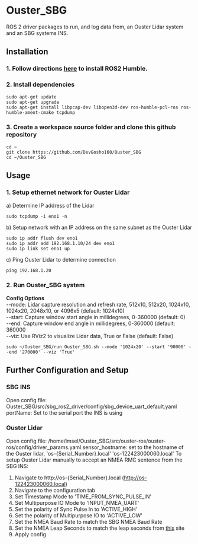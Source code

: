 # Ouster_SBG
ROS 2 driver packages to run, and log data from, an Ouster Lidar system and an SBG systems INS.

## Installation
### 1. Follow directions [here](https://docs.ros.org/en/humble/Installation.html) to install ROS2 Humble.
### 2. Install dependencies
```
sudo apt-get update
sudo apt-get upgrade
sudo apt-get install libpcap-dev libopen3d-dev ros-humble-pcl-ros ros-humble-ament-cmake tcpdump
```
### 3. Create a workspace source folder and clone this github repository
```
cd ~
git clone https://github.com/DevGosho160/Ouster_SBG
cd ~/Ouster_SBG
```
## Usage
### 1. Setup ethernet network for Ouster Lidar
a) Determine IP address of the Lidar
```
sudo tcpdump -i eno1 -n
```
b) Setup network with an IP address on the same subnet as the Ouster Lidar
```
sudo ip addr flush dev eno1
sudo ip addr add 192.168.1.10/24 dev eno1
sudo ip link set eno1 up
```
c) Ping Ouster Lidar to determine connection
```
ping 192.168.1.20
```
### 2. Run Ouster_SBG system
**Config Options**\
--mode: Lidar capture resolution and refresh rate, 512x10, 512x20, 1024x10, 1024x20, 2048x10, or 4096x5 (default: 1024x10)\
--start: Capture window start angle in millidegrees, 0-360000 (default: 0)\
--end: Capture window end angle in millidegrees, 0-360000 (default: 360000\
--viz: Use RViz2 to visualize Lidar data, True or False (default: False)
```
sudo ~/Ouster_SBG/run_Ouster_SBG.sh --mode '1024x20' --start '90000' --end '270000' --viz 'True'
```
## Further Configuration and Setup
### SBG INS
Open config file: Ouster_SBG/src/sbg_ros2_driver/config/sbg_device_uart_default.yaml
portName: Set to the serial port the INS is using
### Ouster Lidar
Open config file: /home/imsel/Ouster_SBG/src/ouster-ros/ouster-ros/config/driver_params.yaml
sensor_hostname: set to the hostname of the Ouster lidar, 'os-{Serial_Number}.local' 'os-122423000060.local'
To setup Ouster Lidar manually to accept an NMEA RMC sentence from the SBG INS:
1. Navigate to http://os-{Serial_Number}.local (http://os-122423000060.local)
2. Navigate to the configuration tab
3. Set Timestamp Mode to 'TIME_FROM_SYNC_PULSE_IN'
4. Set Multipurpose IO Mode to 'INPUT_NMEA_UART'
5. Set the polarity of Sync Pulse In to 'ACTIVE_HIGH'
6. Set the polarity of Multipurpose IO to 'ACTIVE_LOW'
7. Set the NMEA Baud Rate to match the SBG NMEA Baud Rate
8. Set the NMEA Leap Seconds to match the leap seconds from [this](http://www.leapsecond.com/java/gpsclock.htm) site
9. Apply config 
